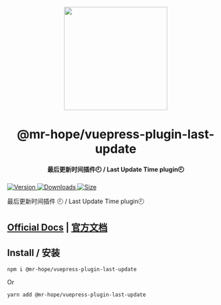 <!-- markdownlint-disable -->
<p align="center">
  <img width="240" src="https://vuepress-theme.mrhope.site/logo.svg" style="text-align: center;"/>
</p>
<h1 align="center">@mr-hope/vuepress-plugin-last-update</h1>
<h4 align="center">最后更新时间插件🕘 / Last Update Time plugin🕘</h4>

[![Version](https://img.shields.io/npm/v/@mr-hope/vuepress-plugin-last-update.svg?style=flat-square&logo=npm) ![Downloads](https://img.shields.io/npm/dm/@mr-hope/vuepress-plugin-last-update.svg?style=flat-square&logo=npm) ![Size](https://img.shields.io/bundlephobia/min/@mr-hope/vuepress-plugin-last-update?style=flat-square&logo=npm)](https://www.npmjs.com/package/@mr-hope/vuepress-plugin-last-update)

<!-- markdownlint-restore -->

最后更新时间插件 🕘 / Last Update Time plugin🕘

## [Official Docs](https://vuepress-last-update.mrhope.site/) | [官方文档](https://vuepress-last-update.mrhope.site/zh/)

## Install / 安装

```bash
npm i @mr-hope/vuepress-plugin-last-update
```

Or

```bash
yarn add @mr-hope/vuepress-plugin-last-update
```
